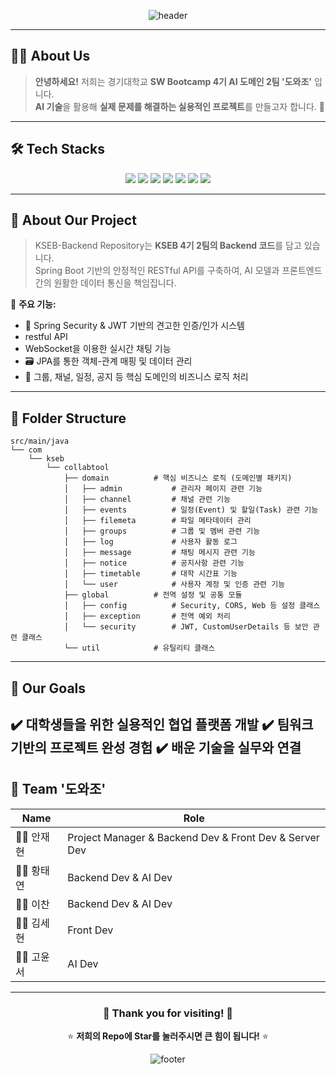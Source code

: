 <div align="center">
  
  ![header](https://capsule-render.vercel.app/api?type=waving&color=0:d5ccff,100:f4ffad&height=240&text=KSEB-AI%202팀%20'도와조'의%20Backend%20Repository&animation=fadeIn&fontColor=6a5858&fontSize=35&fontAlignY=40&desc=경기대학교%20SW%20Bootcamp%204기%20AI%20도메인%20Team%202&descAlignY=60)

</div>

---

## 🧑‍💻 About Us
> **안녕하세요!**
> 저희는 경기대학교 **SW Bootcamp 4기 AI 도메인 2팀 '도와조'** 입니다.  
> **AI 기술**을 활용해 **실제 문제를 해결하는 실용적인 프로젝트**를 만들고자 합니다. 🚀

---

## 🛠️ Tech Stacks

<p align="center">
  <img src="https://img.shields.io/badge/Java-007396?style=for-the-badge&logo=Java&logoColor=white"/>
  <img src="https://img.shields.io/badge/Spring Boot-6DB33F?style=for-the-badge&logo=Spring-Boot&logoColor=white"/>
  <img src="https://img.shields.io/badge/Spring Security-6DB33F?style=for-the-badge&logo=Spring-Security&logoColor=white"/>
  <img src="https://img.shields.io/badge/MySQL-4479A1?style=for-the-badge&logo=MySQL&logoColor=white"/>
  <img src="https://img.shields.io/badge/JPA-4A4A4A?style=for-the-badge&logo=Hibernate&logoColor=white"/>
  <img src="https://img.shields.io/badge/JWT-000000?style=for-the-badge&logo=JSON-Web-Tokens&logoColor=white"/>
  <img src="https://img.shields.io/badge/WebSocket-010101?style=for-the-badge&logo=WebSocket&logoColor=white"/>
</p>

---

## 📂 About Our Project

> KSEB-Backend Repository는 **KSEB 4기 2팀의 Backend 코드**를 담고 있습니다.  
> Spring Boot 기반의 안정적인 RESTful API를 구축하여, AI 모델과 프론트엔드 간의 원활한 데이터 통신을 책임집니다.

📌 **주요 기능:**
- 🔐 Spring Security & JWT 기반의 견고한 인증/인가 시스템
-  restful API
-  WebSocket을 이용한 실시간 채팅 기능
- 🗃️ JPA를 통한 객체-관계 매핑 및 데이터 관리
- 🔄 그룹, 채널, 일정, 공지 등 핵심 도메인의 비즈니스 로직 처리

---

## 🌳 Folder Structure
```text
src/main/java
└── com
    └── kseb
        └── collabtool
            ├── domain          # 핵심 비즈니스 로직 (도메인별 패키지)
            │   ├── admin           # 관리자 페이지 관련 기능
            │   ├── channel         # 채널 관련 기능
            │   ├── events          # 일정(Event) 및 할일(Task) 관련 기능
            │   ├── filemeta        # 파일 메타데이터 관리
            │   ├── groups          # 그룹 및 멤버 관련 기능
            │   ├── log             # 사용자 활동 로그
            │   ├── message         # 채팅 메시지 관련 기능
            │   ├── notice          # 공지사항 관련 기능
            │   ├── timetable       # 대학 시간표 기능
            │   └── user            # 사용자 계정 및 인증 관련 기능
            ├── global          # 전역 설정 및 공통 모듈
            │   ├── config          # Security, CORS, Web 등 설정 클래스
            │   ├── exception       # 전역 예외 처리
            │   └── security        # JWT, CustomUserDetails 등 보안 관련 클래스
            └── util            # 유틸리티 클래스
```
---

## 🚀 Our Goals
✔️ **대학생들을 위한 실용적인 협업 플랫폼 개발** ✔️ **팀워크 기반의 프로젝트 완성 경험** ✔️ **배운 기술을 실무와 연결**
---

## 🤝 Team '도와조'

| Name | Role |
|------|------|
| 🧑‍🎓 안재현 | Project Manager & Backend Dev & Front Dev & Server Dev |
| 🧑‍🎓 황태연 | Backend Dev & AI Dev |
| 🧑‍🎓 이찬 | Backend Dev & AI Dev |
| 🧑‍🎓 김세현 | Front Dev |
| 🧑‍🎓 고윤서 | AI Dev |

---

<div align="center">

### 🌟 Thank you for visiting! 🌟  
⭐️ **저희의 Repo에 Star를 눌러주시면 큰 힘이 됩니다!** ⭐️  

![footer](https://capsule-render.vercel.app/api?type=waving&color=0:f4ffad,100:d5ccff&height=120&section=footer)

</div>

